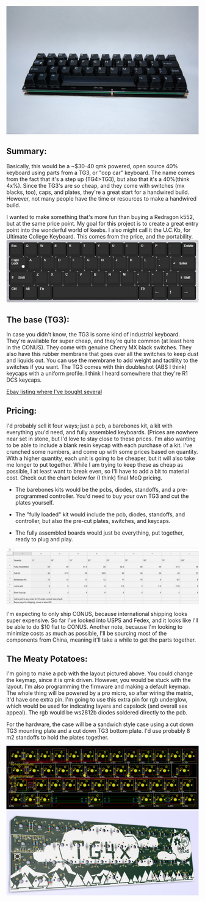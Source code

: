 ![Picture of the Current Prototype](https://raw.githubusercontent.com/MythosMann/tg4x/master/DSC_0726.JPG)
## Summary:

Basically, this would be a ~$30-40 qmk powered, open source 40% keyboard using parts from a TG3, or "cop car" keyboard. The name comes from the fact that it's a step up (TG4>TG3), but also that it's a 40%(think 4x%). Since the TG3's are so cheap, and they come with switches (mx blacks, too), caps, and plates, they're a great start for a handwired build. However, not many people have the time or resources to make a handwired build.

I wanted to make something that's more fun than buying a Redragon k552, but at the same price point. My goal for this project is to create a great entry point into the wonderful world of keebs. I also might call it the U.C.Kb, for Ultimate College Keyboard. This comes from the price, and the portability.
![KLE layout](https://raw.githubusercontent.com/MythosMann/tg4x/master/kle-layout.png)
## The base (TG3):

In case you didn't know, the TG3 is some kind of industrial keyboard. They're available for super cheap, and they're quite common (at least here in the CONUS). They come with genuine Cherry MX black switches. They also have this rubber membrane that goes over all the switches to keep dust and liquids out. You can use the membrane to add weight and tactility to the switches if you want. The TG3 comes with thin doubleshot (ABS I think) keycaps with a uniform profile. I think I heard somewhere that they're R1 DCS keycaps.

[Ebay listing where I've bought several](http://www.ebay.com/itm/132873035023)

## Pricing:

I'd probably sell it four ways; just a pcb, a barebones kit, a kit with everything you'd need, and fully assembled keyboards. (Prices are nowhere near set in stone, but I'd love to stay close to these prices.  I'm also wanting to be able to include a blank resin keycap with each purchase of a kit.  I've crunched some numbers, and come up with some prices based on quantity.  With a higher quantity, each unit is going to be cheaper, but it will also take me longer to put together. While I am trying to keep these as cheap as possible, I at least want to break even, so I'll have to add a bit to material cost.  Check out the chart below for (I think) final MoQ pricing.

* The barebones kits would be the pcbs, diodes, standoffs, and a pre-programmed controller. You'd need to buy your own TG3 and cut the plates yourself.

* The "fully loaded" kit would include the pcb, diodes, standoffs, and controller, but also the pre-cut plates, switches, and keycaps.

* The fully assembled boards would just be everything, put together, ready to plug and play.

![MoQ Pricing as of Yet](https://raw.githubusercontent.com/MythosMann/tg4x/master/moq_pricing.png)

I'm expecting to only ship CONUS, because international shipping looks super expensive. So far I've looked into USPS and Fedex, and it looks like I'll be able to do $10 flat to CONUS.
Another note, because I'm looking to minimize costs as much as possible, I'll be sourcing most of the components from China, meaning it'll take a while to get the parts together.

## The Meaty Potatoes:

I'm going to make a pcb with the layout pictured above. You could change the keymap, since it is qmk driven. However, you would be stuck with the layout. I'm also programming the firmware and making a default keymap. The whole thing will be powered by a pro micro, so after wiring the matrix, it'd have one extra pin. I'm going to use this extra pin for rgb underglow, which would be used for indicating layers and capslock (and overall sex appeal). The rgb would be ws2812b diodes soldered directly to the pcb.

For the hardware, the case will be a sandwich style case using a cut down TG3 mounting plate and a cut down TG3 bottom plate. I'd use probably 8 m2 standoffs to hold the plates together.

![KiCad PCB Layout](https://raw.githubusercontent.com/MythosMann/tg4x/master/pcblayout.png)
![Kicad PCB Render](https://raw.githubusercontent.com/MythosMann/tg4x/master/pcb_raytrace.png)
